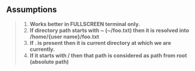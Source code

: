 ## Assumptions
>1. **Works better in FULLSCREEN terminal only.**
>2. **If directory path starts with ~ (~/foo.txt) then it is resolved into /home/{user name}/foo.txt**
>3. **If . is present then it is current directory at which we are currently.**
>4. **If it starts with / then that path is considered as path from root (absolute path)**
